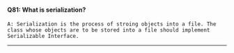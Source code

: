  
#### Q81: What is serialization?
    A: Serialization is the process of stroing objects into a file. The class whose objects are to be stored into a file should implement Serializable Interface.
---
